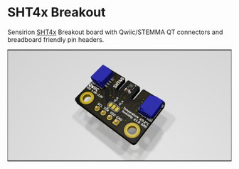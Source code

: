 # SHT4x Breakout
Sensirion [SHT4x](https://www.sensirion.com/en/environmental-sensors/humidity-sensors/humidity-sensor-sht4x/) Breakout board with Qwiic/STEMMA QT connectors and breadboard friendly pin headers. 

![SHT40-Breakout](docs/SHT40-Breakout.png)


